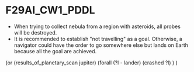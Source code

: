 # F29AI_CW1_PDDL

- When trying to collect nebula from a region with asteroids, all probes will be destroyed.
- It is recommended to establish "not travelling" as a goal. Otherwise, a navigator could have the order to go somewhere else but lands on Earth because all the goal are achieved.

(or 
    (results_of_planetary_scan jupiter)
    (forall (?l - lander)
        (crashed ?l)
    )
)